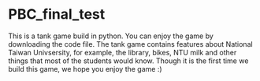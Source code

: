 # PBC_final_test
This is a tank game build in python. You can enjoy the game by downloading the code file. The tank game contains features about National Taiwan Univsersity, 
for example, the library, bikes, NTU milk and other things that most of the students would know. Though it is the first time we build this game, we hope you 
enjoy the game :)
